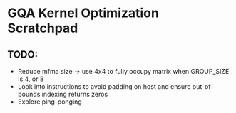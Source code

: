 
# GQA Kernel Optimization Scratchpad


## TODO: 
- Reduce mfma size -> use 4x4 to fully occupy matrix when GROUP_SIZE is 4, or 8
- Look into instructions to avoid padding on host and ensure out-of-bounds indexing returns zeros  
- Explore ping-ponging